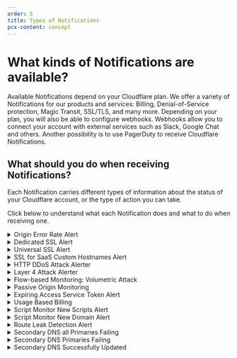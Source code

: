 ```yaml
---
order: 5
title: Types of Notifications
pcx-content: concept
---
```


# What kinds of Notifications are available?

Available Notifications depend on your Cloudflare plan. We offer a variety of Notifications for our products and services: Billing, Denial-of-Service protection, Magic Transit, SSL/TLS, and many more.
Depending on your plan, you will also be able to configure webhooks. Webhooks allow you to connect your account with external services such as Slack, Google Chat and others. Another possibility is to use PagerDuty to receive Cloudflare Notifications.

## What should you do when receiving Notifications?

Each Notification carries different types of information about the status of your Cloudflare account, or the type of action you can take. 

Click below to understand what each Notification does and what to do when receiving one.

<details>
<summary>Origin Error Rate Alert</summary>
<div>

**What is it for?**

Enterprise customers who want to be alerted when Cloudflare is unable to access their origin server.

**Included with**

Enterprise plans.

**What should you do if you receive one?**

1. Use the link in the Notification you received to see which error codes we are seeing from your origin.
1. Refer to our [Troubleshooting Cloudflare 5XX errors](https://support.cloudflare.com/hc/en-us/articles/115003011431-Troubleshooting-Cloudflare-5XX-errors) to learn how to troubleshoot these errors.

</div>
</details>

<details>
<summary>Dedicated SSL Alert</summary>
<div>

**What is it for?**

Customers with dedicated certificates that want to be alerted on validation, issuance, renewal, and expiration of certificates.

**Included with**

Free plan.

**What should you do if you receive one?**

You only need to take action if notified that you have a certificate that failed. You can find the reasons why a certificate is not being issued in our [Troubleshooting SSL errors](https://support.cloudflare.com/hc/en-us/articles/200170566-Troubleshooting-SSL-errors#h_c1a6e78e-150d-4db6-89ab-eec7cb1ab03f).

</div>
</details>

<details>
<summary>Universal SSL Alert</summary>
<div>

**What is it for?**

Customers with universal certificates that want to be alerted on validation, issuance, renewal, and expiration of certificates.

**Included with**

Free plan.

**What should you do if you receive one?**

You only need to take action if notified that you have a certificate that failed. You can find the reasons why a certificate is not being issued in our [Troubleshooting SSL errors](https://support.cloudflare.com/hc/en-us/articles/200170566-Troubleshooting-SSL-errors#h_c1a6e78e-150d-4db6-89ab-eec7cb1ab03f).

</div>
</details>

<details>
<summary>SSL for SaaS Custom Hostnames Alert</summary>
<div>

**What is it for?**

Customers with custom hostname certificates that want to be alerted on validation, issuance, renewal, and expiration of certificates.

**Included with**

Purchase of Cloudflare for SaaS.

**What should you do if you receive one?**

You only need to take action if notified that you have a certificate that failed. You can find the reasons why a certificate is not being issued in our [Troubleshooting SSL errors](https://support.cloudflare.com/hc/en-us/articles/200170566-Troubleshooting-SSL-errors#h_c1a6e78e-150d-4db6-89ab-eec7cb1ab03f).

</div>
</details>

<details>
<summary>HTTP DDoS Attack Alerter</summary>
<div>

**What is it for?**

WAF/CDN customers that want to be alerted when Cloudflare has mitigated an attack.

**Included with**

Pro and up plans.

**What should you do if you receive one?**

No action needed. Refer to [Understanding Cloudflare DDoS alerts](https://support.cloudflare.com/hc/en-us/articles/360053216191-Understanding-Cloudflare-DDoS-alerts) for more information.

</div>
</details>

<details>
<summary>Layer 4 Attack Alerter</summary>
<div>

**What is it for?**

BYOIP customers and Spectrum customers with Network Analytics that want to be alerted when Cloudflare has mitigated an attack.

**Included with**

Purchase of Magic Transit and/or BYOIP.

**What should you do if you receive one?**

No action needed. Refer to [Understanding Cloudflare DDoS alerts](https://support.cloudflare.com/hc/en-us/articles/360053216191-Understanding-Cloudflare-DDoS-alerts) for more information.

</div>
</details>

<details>
<summary>Flow-based Monitoring: Volumetric Attack</summary>
<div>

**What is it for?**

Magic Transit On Demand customers who are using Flow Based Monitoring to detect attacks when Magic Transit is disabled.

**Included with**

Purchase of Magic Transit.

**What should you do if you receive one?**

You need to advertise your IP prefixes to enable Magic Transit. More information in our [Dynamic advertisement page](https://developers.cloudflare.com/byoip/dynamic-advertisement).

</div>
</details>

<details>
<summary>Passive Origin Monitoring</summary>
<div>

**What is it for?**

Any customer who wants to be alerted when Cloudflare is unable to access their origin.

**Included with**

Free plans.

**What should you do if you receive one?**

Refer to our [Troubleshooting Cloudflare 5XX errors](https://support.cloudflare.com/hc/en-us/articles/115003011431-Troubleshooting-Cloudflare-5XX-errors) page to troubleshoot 521 errors.

</div>
</details>

<details>
<summary>Expiring Access Service Token Alert</summary>
<div>

**What is it for?**

Access customers who want to be alerted when their service token is about to expire.

**Included with**

Purchase of Access.

**What should you do if you receive one?**

Refresh your service token in the [Teams dashboard](https://dash.teams.cloudflare.com/) under **Configuration > Service Auth**.


</div>
</details>

<details>
<summary>Usage Based Billing</summary>
<div>

**What is it for?**

Customers that want to be alerted when usage of a product goes above a set level.

**Included with**

Pro and up plans.

**What should you do if you receive one?**

Review your usage of the product and adjust the configuration and/or increase the alerting threshold.

</div>
</details>

<details>
<summary>Script Monitor New Scripts Alert</summary>
<div>

**What is it for?**

Page Shield customers who want to be alerted when new JS dependencies appear in their zone.

**Included with**

Business and up plans.

**What should you do if you receive one?**

Investigate to confirm it is an expected change.

</div>
</details>

<details>
<summary>Script Monitor New Domain Alert</summary>
<div>

**What is it for?**

Page Shield customers who want to be alerted when JS dependencies from new host domains appear in their zone.

**Included with**

Business and up plans.

**What should you do if you receive one?**

Investigate to confirm it is an expected change.


</div>
</details>

<details>
<summary>Route Leak Detection Alert</summary>
<div>

**What is it for?**

BYOIP customers who want to be alerted when their prefixes are advertised in places they should not be.

**Included with**

Purchase of BYOIP.

**What should you do if you receive one?**

Confirm your traffic is healthy: reach out to your transit providers to ensure you are behaving as expected and ask them to follow up with any providers accepting the unauthorized routes.

</div>
</details>

<details>
<summary>Secondary DNS all Primaries Failing</summary>
<div>

**What is it for?**

Enterprise customers who have at least one secondary zone in their account and who want to get alerted if all of their primary nameservers are failing.

**Included with**

Purchase of Secondary DNS.

**What should you do if you receive one?**

1. Confirm that your primary nameservers are up and running.
1. Confirm that the ACLs on your primary nameservers are configured correctly.
1. Confirm that your primary nameservers are configured correctly in your Cloudflare account (correct IP, port, TSIG).

</div>
</details>

<details>
<summary>Secondary DNS Primaries Failing</summary>
<div>

**What is it for?**

Enterprise customers who have at least one secondary zone and who want to get alerted if at least one of their primary nameservers is failing.

**Included with**

Purchase of Secondary DNS.

**What should you do if you receive one?**

1. Confirm that the primary nameserver that is failing is up and running.
1. Confirm that the ACL on the primary nameserver that is failing is configured correctly. 
1. Confirm that the primary nameserver that is failing is configured correctly in your Cloudflare account (correct IP, port, TSIG).
Secondary DNS Successfully Updated | No action needed. Everything is working correctly.

</div>
</details>

<details>
<summary>Secondary DNS Successfully Updated</summary>
<div>

**What is it for?**

Enterprise customers who have at least one secondary zone in their account and who want to get alerted on successful zone transfers.

**Included with**

Purchase of Secondary DNS.

**What should you do if you receive one?**

No action needed. Everything is working correctly.

</div>
</details>